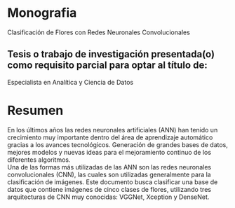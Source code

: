 # Monografia
 Clasificación de Flores con Redes Neuronales Convolucionales
## Tesis o trabajo de investigación presentada(o) como requisito parcial para optar al título de:
Especialista en Analítica y Ciencia de Datos
# Resumen
En los últimos años las redes neuronales artificiales (ANN) han tenido un crecimiento muy importante dentro del área de aprendizaje automático gracias a los avances tecnológicos. Generación de grandes bases de datos, mejores modelos y nuevas ideas para el mejoramiento continuo de los diferentes algoritmos.  
Una de las formas más utilizadas de las ANN son las redes neuronales convolucionales (CNN), las cuales son utilizadas generalmente para la clasificación de imágenes. Este documento busca clasificar una base de datos que contiene imágenes de cinco clases de flores, utilizando tres arquitecturas de CNN muy conocidas: VGGNet, Xception y DenseNet. 

